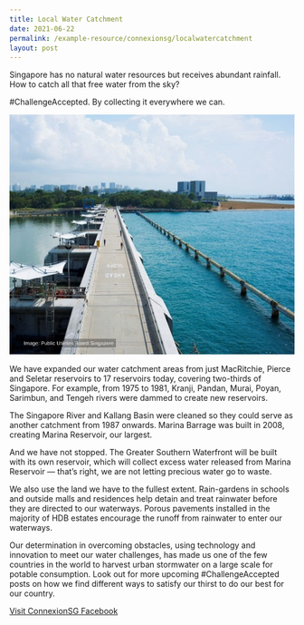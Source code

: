 ```yaml
---
title: Local Water Catchment
date: 2021-06-22
permalink: /example-resource/connexionsg/localwatercatchment
layout: post
---
```

Singapore has no natural water resources but receives abundant rainfall. How to catch all that free water from the sky?

#ChallengeAccepted. By collecting it everywhere we can.

![Alt text for image on Isomer site](/images/env_watercatchment.jpg)

We have expanded our water catchment areas from just MacRitchie, Pierce and Seletar reservoirs to 17 reservoirs today, covering two-thirds of Singapore. For example, from 1975 to 1981, Kranji, Pandan, Murai, Poyan, Sarimbun, and Tengeh rivers were dammed to create new reservoirs.

The Singapore River and Kallang Basin were cleaned so they could serve as another catchment from 1987 onwards. Marina Barrage was built in 2008, creating Marina Reservoir, our largest.

And we have not stopped. The Greater Southern Waterfront will be built with its own reservoir, which will collect excess water released from Marina Reservoir — that’s right, we are not letting precious water go to waste.

We also use  the land we have to the fullest extent. Rain-gardens in schools and outside malls and residences help detain and treat rainwater before they are directed to our waterways. Porous pavements installed in the majority of HDB estates encourage  the runoff from rainwater to enter our waterways.

Our determination in overcoming obstacles, using technology and innovation to meet our water challenges, has made us one of the few countries in the world to harvest urban stormwater on a large scale for potable consumption. Look out for more upcoming #ChallengeAccepted posts on how we find different ways to satisfy our thirst to do our best for our country.

<a href="https://www.facebook.com/ConnexionSG" target="_blank">Visit ConnexionSG Facebook</a>